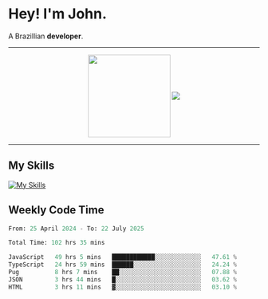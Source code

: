 # Hey! I'm John.

A Brazillian **developer**.

---

<p align="center">
  <img align="center" src="https://github-readme-stats.vercel.app/api?username=joaoiacillo&show_icons=true&locale=en" height="165" />
  <img align="center" src="https://github-readme-stats.vercel.app/api/top-langs/?username=anuraghazra&layout=compact" />
</p>

---

## My Skills

[![My Skills](https://skillicons.dev/icons?i=js,html,css,bootstrap,py,mysql,bash,linux,git,github,vscode,gamemakerstudio)](https://skillicons.dev)

## Weekly Code Time

<!--START_SECTION:waka-->

```python
From: 25 April 2024 - To: 22 July 2025

Total Time: 102 hrs 35 mins

JavaScript   49 hrs 5 mins   ████████████░░░░░░░░░░░░░   47.61 %
TypeScript   24 hrs 59 mins  ██████░░░░░░░░░░░░░░░░░░░   24.24 %
Pug          8 hrs 7 mins    ██░░░░░░░░░░░░░░░░░░░░░░░   07.88 %
JSON         3 hrs 44 mins   █░░░░░░░░░░░░░░░░░░░░░░░░   03.62 %
HTML         3 hrs 11 mins   ▓░░░░░░░░░░░░░░░░░░░░░░░░   03.10 %
```

<!--END_SECTION:waka-->
